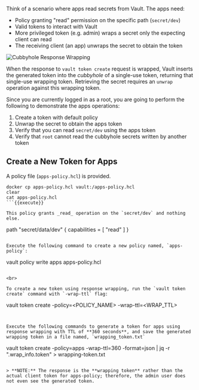 Think of a scenario where apps read secrets from Vault. The apps need:

- Policy granting "read" permission on the specific path (`secret/dev`)
- Valid tokens to interact with Vault
- More privileged token (e.g. admin) wraps a secret only the expecting client can read
- The receiving client (an app) unwraps the secret to obtain the token

![Cubbyhole Response Wrapping](/images/cubbyhole.png)

When the response to `vault token create` request is wrapped, Vault inserts the generated token into the _cubbyhole_ of a single-use token, returning that single-use wrapping token. Retrieving the secret requires an `unwrap` operation against this wrapping token.

Since you are currently logged in as a root, you are going to perform the following to demonstrate the apps operations:

1. Create a token with default policy
1. Unwrap the secret to obtain the apps token
1. Verify that you can read `secret/dev` using the apps token
1. Verify that `root` cannot read the cubbyhole secrets written by another token


## Create a New Token for Apps

A policy file (`apps-policy.hcl`) is provided.

```
docker cp apps-policy.hcl vault:/apps-policy.hcl
clear
cat apps-policy.hcl
```{{execute}}

This policy grants _read_ operation on the `secret/dev` and nothing else.

```
path "secret/data/dev" {
  capabilities = [ "read" ]
}
```

Execute the following command to create a new policy named, `apps-policy`:

```
vault policy write apps apps-policy.hcl
```{{execute}}

<br>

To create a new token using response wrapping, run the `vault token create` command with `-wrap-ttl` flag:

```
vault token create -policy=<POLICY_NAME> -wrap-ttl=<WRAP_TTL>
```


Execute the following commands to generate a token for apps using response wrapping with TTL of **360 seconds**, and save the generated wrapping token in a file named, `wrapping_token.txt`

```
vault token create -policy=apps -wrap-ttl=360 -format=json | jq -r ".wrap_info.token" > wrapping-token.txt
```{{execute}}

> **NOTE:** The response is the **wrapping token** rather than the actual client token for apps-policy; therefore, the admin user does not even see the generated token.
